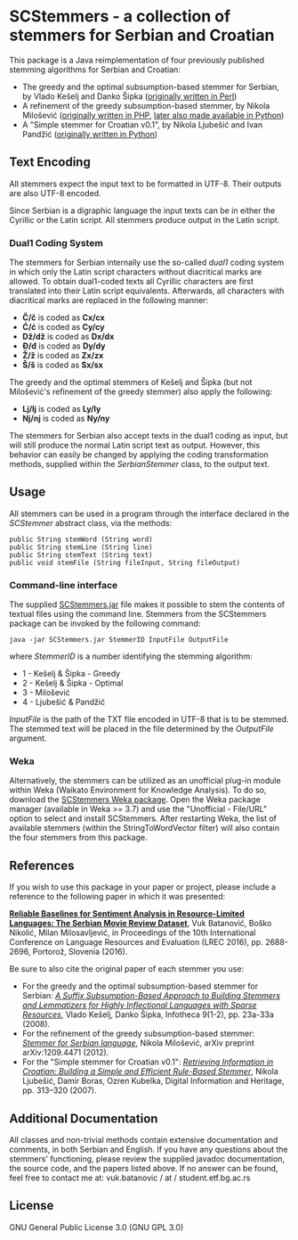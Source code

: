 ﻿# SCStemmers - a collection of stemmers for Serbian and Croatian
This package is a Java reimplementation of four previously published stemming algorithms for Serbian and Croatian:
* The greedy and the optimal subsumption-based stemmer for Serbian, by Vlado Kešelj and Danko Šipka ([originally written in Perl](http://www.cs.dal.ca/~vlado/nlp/2007-sr/))
* A refinement of the greedy subsumption-based stemmer, by Nikola Milošević ([originally written in PHP](http://arxiv.org/abs/1209.4471), [later also made available in Python](https://nikolamilosevic86.github.io/SerbianStemmer/))
* A "Simple stemmer for Croatian v0.1", by Nikola Ljubešić and Ivan Pandžić ([originally written in Python](http://nlp.ffzg.hr/resources/tools/stemmer-for-croatian/))

## Text Encoding
All stemmers expect the input text to be formatted in UTF-8. Their outputs are also UTF-8 encoded.

Since Serbian is a digraphic language the input texts can be in either the Cyrillic or the Latin script. All stemmers produce output in the Latin script.

### Dual1 Coding System
The stemmers for Serbian internally use the so-called *dual1* coding system in which only the Latin script characters without diacritical marks are allowed.
To obtain dual1-coded texts all Cyrillic characters are first translated into their Latin script equivalents. Afterwards, all characters with diacritical marks are replaced in the following manner:
* **Č/č** is coded as **Cx/cx**
* **Ć/ć** is coded as **Cy/cy**
* **Dž/dž** is coded as **Dx/dx**
* **Đ/đ** is coded as **Dy/dy**
* **Ž/ž** is coded as **Zx/zx**
* **Š/š** is coded as **Sx/sx**

The greedy and the optimal stemmers of Kešelj and Šipka (but not Milošević's refinement of the greedy stemmer) also apply the following:
* **Lj/lj** is coded as **Ly/ly**
* **Nj/nj** is coded as **Ny/ny**

The stemmers for Serbian also accept texts in the dual1 coding as input, but will still produce the normal Latin script text as output.
However, this behavior can easily be changed by applying the coding transformation methods, supplied within the *SerbianStemmer* class, to the output text.

## Usage
All stemmers can be used in a program through the interface declared in the *SCStemmer* abstract class, via the methods:
```
public String stemWord (String word)
public String stemLine (String line)
public String stemText (String text)
public void stemFile (String fileInput, String fileOutput)
```

### Command-line interface
The supplied [SCStemmers.jar](https://github.com/vukbatanovic/SCStemmers/releases/download/v1.1.1/SCStemmers.jar) file makes it possible to stem the contents of textual files using the command line. Stemmers from the SCStemmers package can be invoked by the following command:
```
java -jar SCStemmers.jar StemmerID InputFile OutputFile
```
where *StemmerID* is a number identifying the stemming algorithm:
* 1 - Kešelj & Šipka - Greedy
* 2 - Kešelj & Šipka - Optimal
* 3 - Milošević
* 4 - Ljubešić & Pandžić

*InputFile* is the path of the TXT file encoded in UTF-8 that is to be stemmed. The stemmed text will be placed in the file determined by the *OutputFile* argument.

### Weka
Alternatively, the stemmers can be utilized as an unofficial plug-in module within Weka (Waikato Environment for Knowledge Analysis).
To do so, download the [SCStemmers Weka package](https://github.com/vukbatanovic/SCStemmers/releases/download/v1.1.1/SCStemmers_1.1.1.zip).
Open the Weka package manager (available in Weka >= 3.7) and use the "Unofficial - File/URL" option to select and install SCStemmers.
After restarting Weka, the list of available stemmers (within the StringToWordVector filter) will also contain the four stemmers from this package.

## References
If you wish to use this package in your paper or project, please include a reference to the following paper in which it was presented:

**[Reliable Baselines for Sentiment Analysis in Resource-Limited Languages: The Serbian Movie Review Dataset](http://www.lrec-conf.org/proceedings/lrec2016/pdf/284_Paper.pdf)**, Vuk Batanović, Boško Nikolić, Milan Milosavljević, in Proceedings of the 10th International Conference on Language Resources and Evaluation (LREC 2016), pp. 2688-2696, Portorož, Slovenia (2016).

Be sure to also cite the original paper of each stemmer you use:
* For the greedy and the optimal subsumption-based stemmer for Serbian: *[A Suffix Subsumption-Based Approach to Building Stemmers and Lemmatizers for Highly Inflectional Languages with Sparse Resources](http://infoteka.bg.ac.rs/pdf/Eng/2008/INFOTHECA_IX_1-2_May2008_23a-33a.pdf)*, Vlado Kešelj, Danko Šipka, Infotheca 9(1-2), pp. 23a-33a (2008).
* For the refinement of the greedy subsumption-based stemmer: *[Stemmer for Serbian language](http://arxiv.org/abs/1209.4471)*, Nikola Milošević, arXiv preprint arXiv:1209.4471 (2012).
* For the "Simple stemmer for Croatian v0.1": *[Retrieving Information in Croatian: Building a Simple and Efficient Rule-Based Stemmer](http://nlp.ffzg.hr/data/publications/nljubesi/ljubesic07-retrieving.pdf)*, Nikola Ljubešić, Damir Boras, Ozren Kubelka, Digital Information and Heritage, pp. 313–320 (2007).

## Additional Documentation
All classes and non-trivial methods contain extensive documentation and comments, in both Serbian and English.
If you have any questions about the stemmers' functioning, please review the supplied javadoc documentation, the source code, and the papers listed above.
If no answer can be found, feel free to contact me at: vuk.batanovic / at / student.etf.bg.ac.rs

## License
GNU General Public License 3.0 (GNU GPL 3.0)
